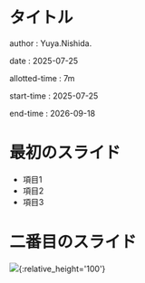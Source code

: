 # タイトル

author
:   Yuya.Nishida.

date
:   2025-07-25

allotted-time
:   7m

start-time
:   2025-07-25

end-time
:   2026-09-18


# 最初のスライド

* 項目1
* 項目2
* 項目3

# 二番目のスライド

![](https://raw.github.com/rabbit-shocker/rabbit/master/sample/lavie.png){:relative_height='100'}
